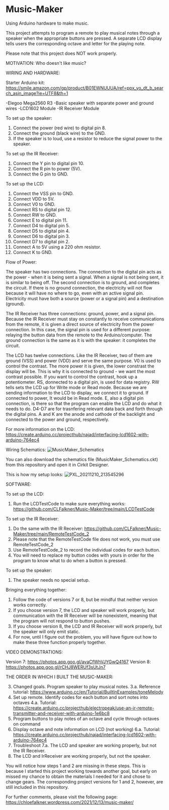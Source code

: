 # Music-Maker
Using Arduino hardware to make music.

This project attempts to program a remote to play musical notes through a speaker when the appropriate buttons are pressed. 
A separate LCD display tells users the corresponding octave and letter for the playing note.

Please note that this project does NOT work properly.

MOTIVATION:
Who doesn't like music?

WIRING AND HARDWARE:

Starter Arduino kit: https://smile.amazon.com/gp/product/B01EWNUUUA/ref=ppx_yo_dt_b_search_asin_image?ie=UTF8&th=1

-Elegoo Mega2560 R3
-Basic speaker with separate power and ground wires
-LCD1602 Module
-IR Receiver Module

To set up the speaker:
1. Connect the power (red wire) to digital pin 8.
2. Connect the ground (black wire) to the GND.
3. If the speaker is to loud, use a resistor to reduce the signal power to the speaker.

To set up the IR Receiver:
1. Connect the Y pin to digital pin 10.
2. Connect the R pin to power (5V).
3. Connect the G pin to GND.

To set up the LCD:
1. Connect the VSS pin to GND.
2. Connect VDD to 5V.
3. Connect V0 to GND.
4. Connect RS to digital pin 12.
5. Connect RW to GND.
6. Connect E to digital pin 11.
7. Connect D4 to digital pin 5.
8. Connect D5 to digital pin 4.
9. Connect D6 to digital pin 3.
10. Connect D7 to digital pin 2.
11. Connect A to 5V using a 220 ohm resistor.
12. Connect K to GND.

Flow of Power:

The speaker has two connections. The connection to the digital pin acts as the power - when it is being sent a signal.
When a signal is not being sent, it is similar to being off. The second connection is to ground, and completes the circuit.
If there is no ground connection, the electricity will not flow because it will have no where to go, even with an active signal pin.
Electricity must have both a source (power or a signal pin) and a destination (ground).

The IR Receiver has three connections: ground, power, and a signal pin. Because the IR Receiver must stay on constantly to receive
communications from the remote, it is given a direct source of electricity from the power connection.
In this case, the signal pin is used for a different purpose: relaying the button data from the remote to the Arduino/computer.
The ground connection is the same as it is with the speaker: it completes the circuit.

The LCD has twelve connections. Like the IR Receiver, two of them are ground (VSS) and power (VDD) and serve the same purpose.
V0 is used to control the contrast. The more power it is given, the lower constrast the display will be. This is why it is connected to 
ground - we want the most contrast possible. If you want to control the contrast, hook up a potentiometer.
RS, donnected to a digital pin, is used for data registry. RW tells sets the LCD up for Write mode or Read mode. Because we are sending 
information to the LCD to display, we connect it to ground. If connected to power, It would be in Read mode.
E, also a digital pin connection, is there so that the program can enable the LCD and do what it needs to do.
D4-D7 are for trasnfering relevant data back and forth through the digital pins.
A and K are the anode and cathode of the backlight and connected to the power and ground, respectively.

For more information on the LCD: https://create.arduino.cc/projecthub/najad/interfacing-lcd1602-with-arduino-764ec4

Wiring Schematics:
![MusicMaker_Schematics](https://user-images.githubusercontent.com/47128769/145889778-24cbebcd-3444-4975-9348-0806b915cb0e.png)

You can also download the schematics file (MusicMaker_Schematics.ckt) from this repository and open it in Cirkit Designer.

This is how my setup looks:
![PXL_20211210_213545296](https://user-images.githubusercontent.com/47128769/145646316-bb03a7a0-7719-4a37-a8e4-f88894c86b58.jpg)


SOFTWARE:

To set up the LCD:
1. Run the LCDTestCode to make sure everything works: https://github.com/CLFalkner/Music-Maker/tree/main/LCDTestCode

To set up the IR Receiver:
1. Do the same with the IR Receiver: https://github.com/CLFalkner/Music-Maker/tree/main/RemoteTestCode_2
2. Please note that the RemoteTestCode file does not work, you must use RemoteTestCode_2
3. Use RemoteTestCode_2 to record the individual codes for each button.
4. You will need to replace my button codes with yours in order for the program to know what to do when a button is pressed.

To set up the speaker:
1. The speaker needs no special setup.

Bringing everything together:
1. Follow the code of versions 7 or 8, but be mindful that neither version works correctly.
2. If you choose version 7, the LCD and speaker will work properly, but communication with the IR Receiver will be nonexistent,
    meaning that the program will not respond to button pushes.
3. If you choose version 8, the LCD and IR Receiver will work properly, but the speaker will only emit static.
4. For now, until I figure out the problem, you will have figure out how to make these three function properly together.

VIDEO DEMONSTRATIONS:

Version 7: https://photos.app.goo.gl/avaCfWhVJYGwQ4167
Version 8: https://photos.app.goo.gl/rCHJ8WERUf3sUtJn7

THE ORDER IN WHICH I BUILT THE MUSIC-MAKER:

3. Changed goals. Program speaker to play musical notes.
3.a. Reference tutorial: https://www.arduino.cc/en/Tutorial/BuiltInExamples/toneMelody
4. Set up remote. Identify codes for each button and sort notes into octaves
4.a. Tutorial: https://create.arduino.cc/projecthub/electropeak/use-an-ir-remote-transmitter-and-receiver-with-arduino-1e6bc8
5. Program buttons to play notes of an octave and cycle through octaves on command
6. Display octave and note information on LCD (not working)
6.a. Tutorial: https://create.arduino.cc/projecthub/najad/interfacing-lcd1602-with-arduino-764ec4
7. Troubleshoot
7.a. The LCD and speaker are working properly, but not the IR Receiver.
8. The LCD and IrReceiver are working properly, but not the speaker.

You will notice how steps 1 and 2 are missing in these steps. This is because I started this project working
towards another goal, but early on missed my chance to obtain the materials I needed for it and chose to change gears.
The corresponding project versions for 1 and 2, however, are still included in this repository.

For further comments, please visit the following page:
https://chloefalkner.wordpress.com/2021/12/13/music-maker/
